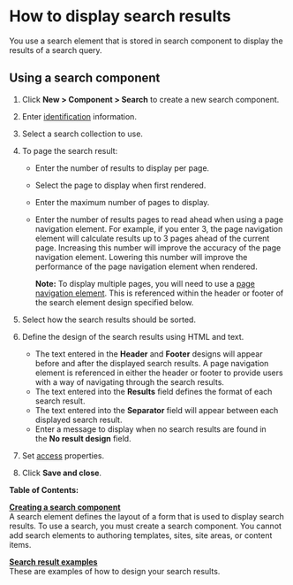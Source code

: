 # How to display search results


You use a search element that is stored in search component to display the results of a search query.

## Using a search component

1.  Click **New \> Component \> Search** to create a new search component.
2.  Enter [identification](https://www01.egoproducts.com/wps/iehs/topic/com.ibm.qpp.places.help/wcm/wcm_dev_items_id.html) information.
3.  Select a search collection to use.
4.  To page the search result:
    -   Enter the number of results to display per page.
    -   Select the page to display when first rendered.
    -   Enter the maximum number of pages to display.
    -   Enter the number of results pages to read ahead when using a page navigation element. For example, if you enter 3, the page navigation element will calculate results up to 3 pages ahead of the current page. Increasing this number will improve the accuracy of the page navigation element. Lowering this number will improve the performance of the page navigation element when rendered.

        **Note:** To display multiple pages, you will need to use a [page navigation element](https://www01.egoproducts.com/wps/iehs/topic/com.ibm.qpp.places.help/wcm/wcm_dev_elements_page-navigation.html). This is referenced within the header or footer of the search element design specified below.

5.  Select how the search results should be sorted.
6.  Define the design of the search results using HTML and text. 
    -   The text entered in the **Header** and **Footer** designs will appear before and after the displayed search results. A page navigation element is referenced in either the header or footer to provide users with a way of navigating through the search results.
    -   The text entered into the **Results** field defines the format of each search result.
    -   The text entered into the **Separator** field will appear between each displayed search result.
    -   Enter a message to display when no search results are found in the **No result design** field.
7.  Set [access](https://www01.egoproducts.com/wps/iehs/topic/com.ibm.qpp.places.help/wcm/wcm_dev_items_access.html) properties.
8.  Click **Save and close**.

**Table of Contents:**  


**[Creating a search component](wcm_dev_elements_search_using.md)**  
A search element defines the layout of a form that is used to display search results. To use a search, you must create a search component. You cannot add search elements to authoring templates, sites, site areas, or content items.

**[Search result examples](wcm_dev_search_form_results_examples.md)**  
These are examples of how to design your search results.

